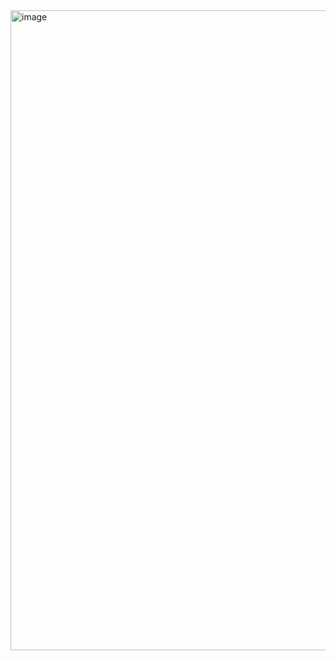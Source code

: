<img width="1536" height="1024" alt="image" src="https://github.com/user-attachments/assets/adf93feb-a9ac-4692-9ebb-520196d644b2" />
